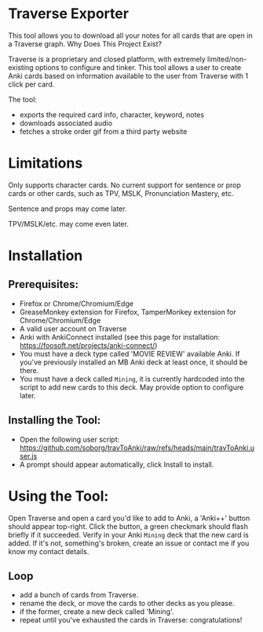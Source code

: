 # Traverse Exporter

This tool allows you to download all your notes for all cards that are open in a Traverse graph.
Why Does This Project Exist?

Traverse is a proprietary and closed platform, with extremely limited/non-existing options to configure and tinker.
This tool allows a user to create Anki cards based on information available to the user from Traverse with 1 click per card.

The tool:
* exports the required card info, character, keyword, notes
* downloads associated audio
* fetches a stroke order gif from a third party website

# Limitations

Only supports character cards. No current support for sentence or prop cards or other cards, such as TPV, MSLK, Pronunciation Mastery, etc.

Sentence and props may come later.

TPV/MSLK/etc. may come even later.

# Installation

## Prerequisites:

* Firefox or Chrome/Chromium/Edge
* GreaseMonkey extension for Firefox, TamperMonkey extension for Chrome/Chromium/Edge
* A valid user account on Traverse
* Anki with AnkiConnect installed (see this page for installation: https://foosoft.net/projects/anki-connect/)
* You must have a deck type called 'MOVIE REVIEW' available Anki. If you've previously installed an MB Anki deck at least once, it should be there.
* You must have a deck called `Mining`, it is currently hardcoded into the script to add new cards to this deck. May provide option to configure later.



## Installing the Tool:

* Open the following user script: https://github.com/soborg/travToAnki/raw/refs/heads/main/travToAnki.user.js
* A prompt should appear automatically, click Install to install.

# Using the Tool:

Open Traverse and open a card you'd like to add to Anki, a 'Anki++' button should appear top-right.
Click the button, a green checkmark should flash briefly if it succeeded.
Verify in your Anki `Mining` deck that the new card is added. If it's not, something's broken, create an issue or contact me if you know my contact details.


## Loop

* add a bunch of cards from Traverse.
* rename the deck, or move the cards to other decks as you please.
* if the former, create a new deck called 'Mining'.
* repeat until you've exhausted the cards in Traverse: congratulations!

